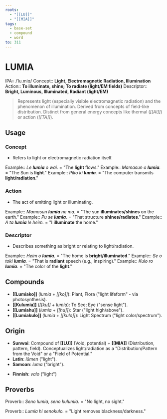 ```yaml
---
roots:
  - "[[LU]]"
  - "[[MIA]]"
tags:
  - base-set
  - compound
  - word
to: 311
---
```

# LUMIA

IPA::           /ˈlu.miɑ/
Concept::       **Light, Electromagnetic Radiation, Illumination**
Action::        **To illuminate, shine; To radiate (light/EM fields)**
Descriptor::    **Bright, Luminous, Illuminated, Radiant (light/EM)**

> Represents light (especially visible electromagnetic radiation) and the phenomenon of illumination. Derived from concepts of field-like distribution. Distinct from general energy concepts like thermal (*[[AI]]*) or action (*[[TA]]*).

## Usage

### Concept
*   Refers to light or electromagnetic radiation itself.

Example::   *Le **lumia** o wai.* = "The **light** flows."
Example::   *Mamasun o **lumia**.* = "The Sun is **light**."
Example::   *Piko ki **lumia**.* = "The computer transmits **light/radiation**."

### Action
*   The act of emitting light or illuminating.

Example::   *Mamasun **lumia** ne ma.* = "The sun **illuminates/shines** on the earth."
Example::   *Pu se **lumia**.* = "That structure **shines/radiates**."
Example::   *A ta **lumia** le heim.* = "I **illuminate** the home."

### Descriptor
*   Describes something as bright or relating to light/radiation.

Example::   *Heim o **lumia**.* = "The home is **bright/illuminated**."
Example::   *Se o toki **lumia**.* = "That is **radiant** speech (e.g., inspiring)."
Example::   *Kulo ro **lumia**.* = "The color of the **light**."

## Compounds
*   **[[Lumiako]]** (*lumia* + *[[ko]]*): Plant, Flora ("light lifeform" - via photosynthesis).
*   **[[Kulumia]]** (*[[ku]]* + *lumia*): To See; Eye ("sense light").
*   **[[Lumiahu]]** (*lumia* + *[[hu]]*): Star ("light high/above").
*   **[[Lumiakulo]]** (*lumia* + *[[kulo]]*): Light Spectrum ("light color/spectrum").

## Origin
* **Sunwai**: Compound of **[[LU]]** (Void, potential) + **[[MIA]]** (Distribution, pattern, field). Conceptualizes light/radiation as a "Distribution/Pattern from the Void" or a "Field of Potential."
* **Latin**: *lūmen* ("light").
* **Samoan**: *luma* ("bright").
- **Finnish**: _valo_ ("light")

## Proverbs

Proverb:: *Seno lumia, seno kulumia.* = "No light, no sight."

Proverb:: *Lumia hi senokulo.* = "Light removes blackness/darkness."